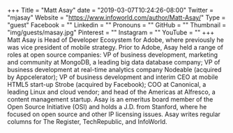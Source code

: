 +++
Title = "Matt Asay"
date = "2019-03-07T10:24:26-08:00"
Twitter = "mjasay"
Website = "https://www.infoworld.com/author/Matt-Asay/"
Type = "guest"
Facebook = ""
Linkedin = ""
Pronouns = ""
GitHub = ""
Thumbnail = "img/guests/masay.jpg"
Pinterest = ""
Instagram = ""
YouTube = ""
+++
Matt Asay is Head of Developer Ecosystem for Adobe, where previously he was vice president of mobile strategy. Prior to Adobe, Asay held a range of roles at open source companies: VP of business development, marketing and community at MongoDB, a leading big data database company; VP of business development at real-time analytics company Nodeable (acquired by Appcelerator); VP of business development and interim CEO at mobile HTML5 start-up Strobe (acquired by Facebook); COO at Canonical, a leading Linux and cloud vendor; and head of the Americas at Alfresco, a content management startup. Asay is an emeritus board member of the Open Source Initiative (OSI) and holds a J.D. from Stanford, where he focused on open source and other IP licensing issues. Asay writes regular columns for The Register, TechRepublic, and InfoWorld.

